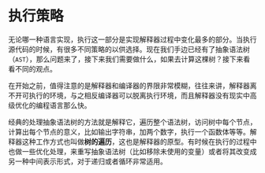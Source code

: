 # 执行策略

无论哪一种语言实现，执行这一部分是实现解释器过程中变化最多的部分。当执行源代码的时候，有很多不同策略的以供选择。现在我们手边已经有了抽象语法树（`AST`），那么问题来了，接下来我们需要做什么，如果去计算这棵树？接下来看看不同的观点。

在开始之前，值得注意的是解释器和编译器的界限非常模糊，往往来讲，解释器离不开可执行的环境，与之相反编译器可以脱离执行环境，而且解释器没有现实中高级优化的编程语言那么快。

经典的处理抽象语法树的方法就是解释它，遍历整个语法树，访问树中每个节点，计算出每个节点的意义，比如输出字符串，加两个数字，执行一个函数体等等。解释器这种工作方式也叫做**树的遍历**，这也是解释器的原型。有时候在执行的过程中也做一些优化处理，来重写抽象语法树（比如移除未使用的变量）或者将其改变成另一种中间表示形式，对于递归或者循环非常适用。

